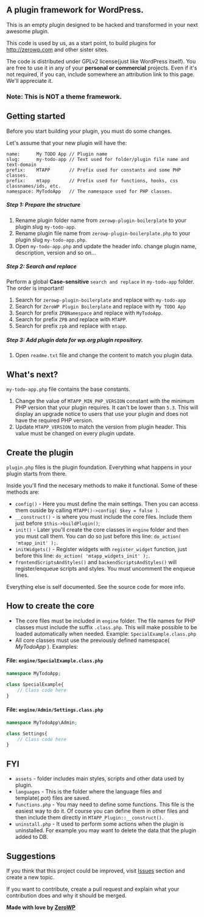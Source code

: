 ## A plugin framework for WordPress. 

This is an empty plugin designed to be hacked and transformed in your next awesome plugin.

This code is used by us, as a start point, to build plugins for http://zerowp.com and other sister sites.

The code is distributed under GPLv2 license(just like WordPress itself). You are free to use it in any of your **personal or commercial** projects. Even if it's not required, if you can, include somewhere an attribution link to this page. We'll appreciate it.

### Note: This is NOT a theme framework.

## Getting started

Before you start building your plugin, you must do some changes. 

Let's assume that your new plugin will have the: 
```
name:      My TODO App // Plugin name
slug:      my-todo-app // Text used for folder/plugin file name and text-domain
prefix:    MTAPP       // Prefix used for constants and some PHP classes.
prefix:    mtapp       // Prefix used for functions, hooks, css classnames/ids, etc.
namespace: MyTodoApp   // The namespace used for PHP classes.  
```

##### Step 1: Prepare the structure
1. Rename plugin folder name from `zerowp-plugin-boilerplate` to your plugin slug `my-todo-app`.
2. Rename plugin file name from `zerowp-plugin-boilerplate.php` to your plugin slug `my-todo-app.php`.
3. Open `my-todo-app.php` and update the header info. change plugin name, description, version and so on...

##### Step 2: Search and replace

Perform a global **Case-sensitive** `search and replace` in `my-todo-app` folder. The order is important!

1. Search for `zerowp-plugin-boilerplate` and replace with `my-todo-app`
2. Search for `ZeroWP Plugin Boilerplate` and replace with `My TODO App`
3. Search for prefix `ZPBNamespace` and replace with `MyTodoApp`.
4. Search for prefix `ZPB` and replace with `MTAPP`.
5. Search for prefix `zpb` and replace with `mtapp`.

##### Step 3: Add plugin data for wp.org plugin repository.

1. Open `readme.txt` file and change the content to match you plugin data.

## What's next?

`my-todo-app.php` file contains the base constants. 

1. Change the value of `MTAPP_MIN_PHP_VERSION` constant with the minimum PHP version that your plugin requires. It can't be lower than `5.3`. This will display an upgrade notice to users that use your plugin and does not have the required PHP version.
2. Update `MTAPP_VERSION` to match the version from plugin header. This value must be changed on every plugin update.


## Create the plugin
`plugin.php` files is the plugin foundation. Everything what happens in your plugin starts from there.

Inside you'll find the necesary methods to make it functional. Some of these methods are:

* `config()` - Here you must define the main settings. Then you can access them ouside by calling `MTAPP()->config( $key = false )`.
* `__construct()` - is where you must include the core files. Include them just before `$this->buildPlugin()`;
* `init()` - Later you'll create the core classes in `engine` folder and then you must call them. You can do so just before this line: `do_action( 'mtapp_init' );`.
* `initWidgets()` - Register widgets with `register_widget` function, just before this line: `do_action( 'mtapp_widgets_init' );`.
* `frontendScriptsAndStyles()` and `backendScriptsAndStyles()` will register/enqueue scripts and styles. You must uncomment the enqueue lines.

Everything else is self documented. See the source code for more info.

## How to create the core

* The core files must be included in `engine` folder. The file names for PHP classes must include the suffix `.class.php`. This will make possible to be loaded automatically when needed. Example: `SpecialExample.class.php`
* All core classes must use the previously defined namespace( *MyTodoApp* ). Examples:

#### File: `engine/SpecialExample.class.php`
```php 
namespace MyTodoApp;

class SpecialExample{
	// Class code here
}
```

#### File: `engine/Admin/Settings.class.php`
```php 
namespace MyTodoApp\Admin;

class Settings{
	// Class code here
}
```

## FYI

* `assets` - folder includes main styles, scripts and other data used by plugin.
* `languages` - This is the folder where the language files and template(.pot) files are saved.
* `functions.php` - You may need to define some functions. This file is the easiest way to do it. Of course you can define them in other files and then include them directly in `MTAPP_Plugin::__construct()`. 
* `uninstall.php` - It used to perform some actions when the plugin is uninstalled. For example you may want to delete the data that the plugin added to DB.

## Suggestions

If you think that this project could be improved, visit [Issues](https://github.com/ZeroWP/Plugin-Boilerplate/issues) section and create a new topic.

If you want to contribute, create a pull request and explain what your contribution does and why it should be merged.

**Made with love by [ZeroWP](http://zerowp.com)**
